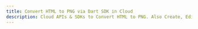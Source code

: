 ---title: Convert HTML to PNG via Dart SDK in Clouddescription: Cloud APIs & SDKs to Convert HTML to PNG. Also Create, Edit & Render Microsoft Word & OpenOffice documents in the Cloud.---